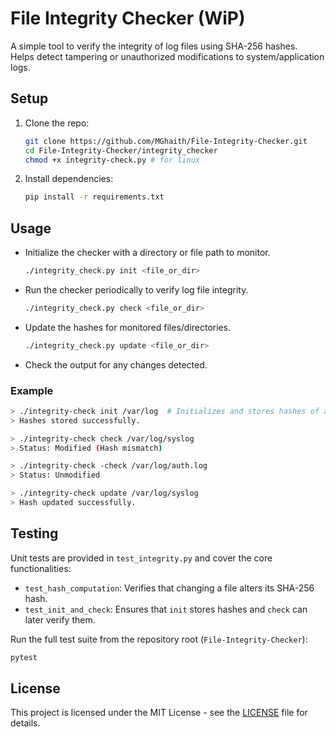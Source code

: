 # File Integrity Checker (WiP)
A simple tool to verify the integrity of log files using SHA-256 hashes.  
Helps detect tampering or unauthorized modifications to system/application logs.

## Setup

1. Clone the repo:
    ```bash
    git clone https://github.com/MGhaith/File-Integrity-Checker.git
    cd File-Integrity-Checker/integrity_checker
    chmod +x integrity-check.py # for linux
    ```
2. Install dependencies:
    ```bash
    pip install -r requirements.txt
    ```
## Usage

- Initialize the checker with a directory or file path to monitor.
    ```bash
    ./integrity_check.py init <file_or_dir>
    ```
- Run the checker periodically to verify log file integrity.
    ```bash
    ./integrity_check.py check <file_or_dir>
    ```
- Update the hashes for monitored files/directories.
    ```bash
    ./integrity_check.py update <file_or_dir>
    ```
- Check the output for any changes detected.

### Example
```bash
> ./integrity-check init /var/log  # Initializes and stores hashes of all log files in the directory
> Hashes stored successfully.

> ./integrity-check check /var/log/syslog
> Status: Modified (Hash mismatch)

> ./integrity-check -check /var/log/auth.log
> Status: Unmodified

> ./integrity-check update /var/log/syslog
> Hash updated successfully.

```	

## Testing
Unit tests are provided in `test_integrity.py` and cover the core functionalities:

- `test_hash_computation`: Verifies that changing a file alters its SHA-256 hash.
- `test_init_and_check`: Ensures that `init` stores hashes and `check` can later verify them.

Run the full test suite from the repository root (`File-Integrity-Checker`):
```bash
pytest
```

## License

This project is licensed under the MIT License - see the [LICENSE](https://github.com/MGhaith/File-Integrity-Checker/blob/main/LICENSE) file for details.